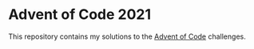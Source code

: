# Advent of Code 2021

This repository contains my solutions to the [Advent of Code](https://adventofcode.com/2021/) challenges.
